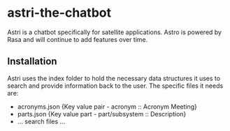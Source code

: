 # astri-the-chatbot
Astri is a chatbot specifically for satellite applications. Astro is powered by Rasa and will continue to add features over time.

## Installation
Astri uses the index folder to hold the necessary data structures it uses to search and provide information back to the user. The specific files it needs are:
- acronyms.json {Key value pair - acronym :: Acronym Meeting}
- parts.json {Key value part - part/subsystem :: Description}
- ... search files ...